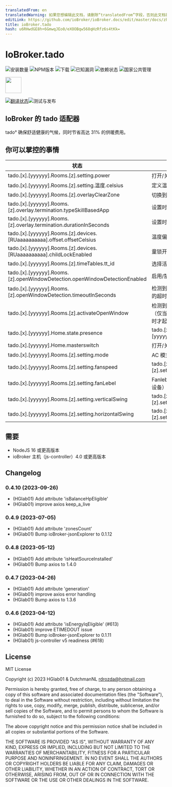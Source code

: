 ```yaml
---
translatedFrom: en
translatedWarning: 如果您想编辑此文档，请删除“translatedFrom”字段，否则此文档将再次自动翻译
editLink: https://github.com/ioBroker/ioBroker.docs/edit/master/docs/zh-cn/adapterref/iobroker.tado/README.md
title: ioBroker.tado
hash: u6RHwdGE8h+6GmwqJEo0/eXOOBqw568qHzRfz6s4tKk=
---
```

# IoBroker.tado

![安装数量](http://iobroker.live/badges/tado-stable.svg)
![NPM版本](http://img.shields.io/npm/v/iobroker.tado.svg)
![下载](https://img.shields.io/npm/dm/iobroker.tado.svg)
![已知漏洞](https://snyk.io/test/github/DrozmotiX/ioBroker.tado/badge.svg)
![依赖状态](https://img.shields.io/librariesio/release/npm/iobroker.tado)
![国家公共管理](https://nodei.co/npm/iobroker.tado.png?downloads=true)

<img src="./admin/tado.png" width="50" height="50">

[![翻译状态](https://weblate.iobroker.net/widgets/adapters/-/tado/svg-badge.svg)](https://weblate.iobroker.net/engage/adapters/?utm_source=widget)![测试与发布](https://github.com/DrozmotiX/ioBroker.tado/workflows/Test%20and%20Release/badge.svg)

## IoBroker 的 tado 适配器
tado° 确保舒适健康的气候，同时节省高达 31% 的供暖费用。

## 你可以掌控的事情
|状态|描述 |
| ----- | ----------- |
| tado.[x].[yyyyyy].Rooms.[z].setting.power |打开/关闭设备 |
| tado.[x].[yyyyyy].Rooms.[z].setting.温度.celsius |定义温度 |
| tado.[x].[yyyyyy].Rooms.[z].overlayClearZone |切换到自动模式|
| tado.[x].[yyyyyy].Rooms.[z].overlay.termination.typeSkillBasedApp |设置时间表模式|
| tado.[x].[yyyyyy].Rooms.[z].overlay.termination.durationInSeconds |设置时间表模式应用多长时间 |
| tado.[x].[yyyyyy].Rooms.[z].devices.[RUaaaaaaaaaa].offset.offsetCelsius |温度偏移|
| tado.[x].[yyyyyy].Rooms.[z].devices.[RUaaaaaaaaaa].childLockEnabled |童锁开/关 |
| tado.[x].[yyyyyy].Rooms.[z].timeTables.tt_id |选择活动时间表 |
| tado.[x].[yyyyyy].Rooms.[z].openWindowDetection.openWindowDetectionEnabled |启用/禁用恒温器上的开窗检测 |
| tado.[x].[yyyyyy].Rooms.[z].openWindowDetection.timeoutInSeconds |检测到打开的窗户时关闭恒温器的超时时间 |
| tado.[x].[yyyyyy].Rooms.[z].activateOpenWindow |检测到打开的窗户时关闭恒温器（仅当恒温器检测到打开的窗户时才起作用）|
| tado.[x].[yyyyyy].Home.state.presence | tado.[x].[yyyyyy].Home.state.presence |设置在家或外出模式 |
| tado.[x].[yyyyyy].Home.masterswitch |打开/关闭所有设备 |
| tado.[x].[yyyyyy].Rooms.[z].setting.mode | AC 模式（仅限 AC 设备）|
| tado.[x].[yyyyyy].Rooms.[z].setting.fanspeed | tado.[x].[yyyyyy].Rooms.[z].setting.fanspeed | Fanspeed（仅限 V3 及更早版本的交流设备）|
| tado.[x].[yyyyyy].Rooms.[z].setting.fanLebel | Fanlebel（仅限 V3+ 版本的 AC 设备）|
| tado.[x].[yyyyyy].Rooms.[z].setting.verticalSwing | tado.[x].[yyyyyy].Rooms.[z].setting.verticalSwing |垂直摆动（仅限 V3+ 版本的交流设备）|
| tado.[x].[yyyyyy].Rooms.[z].setting.horizontalSwing | tado.[x].[yyyyyy].Rooms.[z].setting.horizontalSwing |水平摆动（仅限 V3 及更早版本的交流设备）|

## 需要
* NodeJS 16 或更高版本
* ioBroker 主机（js-controller）4.0 或更高版本

## Changelog
<!--
    Placeholder for the next version (at the beginning of the line):
    ### __WORK IN PROGRESS__

-->
### 0.4.10 (2023-09-26)
* (HGlab01) Add attribute 'isBalanceHpEligible'
* (HGlab01) improve axios keep_a_live

### 0.4.9 (2023-07-05)
* (HGlab01) Add attribute 'zonesCount'
* (HGlab01) Bump ioBroker-jsonExplorer to 0.1.12

### 0.4.8 (2023-05-12)
* (HGlab01) Add attribute 'isHeatSourceInstalled'
* (HGlab01) Bump axios to 1.4.0

### 0.4.7 (2023-04-26)
* (HGlab01) Add attribute 'generation'
* (HGlab01) improve axios error handling
* (HGlab01) Bump axios to 1.3.6

### 0.4.6 (2023-04-12)
* (HGlab01) Add attribute 'isEnergyIqEligible' (#613)
* (HGlab01) improve ETIMEDOUT issue
* (HGlab01) Bump ioBroker-jsonExplorer to 0.1.11
* (HGlab01) js-controller v5 readiness (#618)

## License
MIT License

Copyright (c) 2023 HGlab01 & DutchmanNL <rdrozda@hotmail.com>

Permission is hereby granted, free of charge, to any person obtaining a copy
of this software and associated documentation files (the "Software"), to deal
in the Software without restriction, including without limitation the rights
to use, copy, modify, merge, publish, distribute, sublicense, and/or sell
copies of the Software, and to permit persons to whom the Software is
furnished to do so, subject to the following conditions:

The above copyright notice and this permission notice shall be included in all
copies or substantial portions of the Software.

THE SOFTWARE IS PROVIDED "AS IS", WITHOUT WARRANTY OF ANY KIND, EXPRESS OR
IMPLIED, INCLUDING BUT NOT LIMITED TO THE WARRANTIES OF MERCHANTABILITY,
FITNESS FOR A PARTICULAR PURPOSE AND NONINFRINGEMENT. IN NO EVENT SHALL THE
AUTHORS OR COPYRIGHT HOLDERS BE LIABLE FOR ANY CLAIM, DAMAGES OR OTHER
LIABILITY, WHETHER IN AN ACTION OF CONTRACT, TORT OR OTHERWISE, ARISING FROM,
OUT OF OR IN CONNECTION WITH THE SOFTWARE OR THE USE OR OTHER DEALINGS IN THE
SOFTWARE.